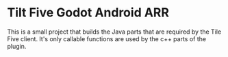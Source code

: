 # Tilt Five Godot Android ARR 

This is a small project that builds the Java parts that are
required by the Tile Five client. It's only callable functions 
are used by the c++ parts of the plugin.
